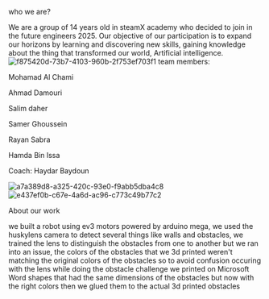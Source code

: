 who we are?

We are a group of 14 years old in steamX academy who decided to join in the future engineers 2025. Our objective of our participation is to expand our horizons by learning and discovering new skills, gaining knowledge about the thing that transformed our world, Artificial intelligence.
![f875420d-73b7-4103-960b-2f753ef703f1](https://github.com/user-attachments/assets/543ae5a8-e308-4f5a-b7b3-71875f60b6de)
team members:

Mohamad Al Chami

Ahmad Damouri

Salim daher

Samer Ghoussein

Rayan Sabra

Hamda Bin Issa

Coach: Haydar Baydoun

![a7a389d8-a325-420c-93e0-f9abb5dba4c8](https://github.com/user-attachments/assets/e56c6ba9-b2e2-43ef-b5a0-89f1d3c21415)
![e437ef0b-c67e-4a6d-ac96-c773c49b77c2](https://github.com/user-attachments/assets/03b64601-8f42-4666-94f0-1c8c404e98a5)


About our work

we built a robot using ev3 motors powered by arduino mega, we used the huskylens camera to detect several things like walls and obstacles, we trained the lens to distinguish the obstacles from one to another but we ran into an issue, the colors of the obstacles that we 3d printed weren't matching the original colors of the obstacles so to avoid confusion occuring with the lens while doing the obstacle challenge we printed on Microsoft Word shapes that had the same dimensions of the obstacles but now with the right colors then we glued them to the actual 3d printed obstacles 
